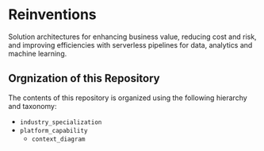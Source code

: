 # Reinventions
Solution architectures for enhancing business value, reducing cost and risk, and improving efficiencies with serverless pipelines for data, analytics and machine learning.

## Orgnization of this Repository
The contents of this repository is organized using the following hierarchy and taxonomy:
* `industry_specialization`
 * `platform_capability`
   * `context_diagram`
   

